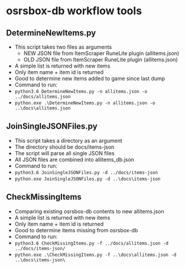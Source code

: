 # osrsbox-db workflow tools

## DetermineNewItems.py

- This script takes two files as arguments
    - NEW JSON file from ItemScraper RuneLite plugin (allitems.json)
    - OLD JSON file from ItemScraper RuneLite plugin (allitems.json)
- A simple list is returned with new items
- Only item name + item id is returned
- Good to determine new items added to game since last dump
- Command to run:
- `python3.6 DetermineNewItems.py -n allitems.json -o ../docs/allitems.json`
- `python.exe .\DetermineNewItems.py -n allitems.json -o ..\docs\allitems.json`

## JoinSingleJSONFiles.py

- This script takes a directory as an argument
- The directory should be docs/items-json 
- The script will parse all single JSON files
- All JSON files are combined into allitems_db.json
- Command to run:
- `python3.6 JoinSingleJSONFiles.py -d ../docs/items-json`
- `python.exe JoinSingleJSONFiles.py -d ..\docs\items-json`

## CheckMissingItems

- Comparing existing osrsbox-db contents to new allitems.json
- A simple list is returned with new items
- Only item name + item id is returned
- Good to determine items missing from osrsbox-db
- Command to run:
- `python3.6 CheckMissingItems.py -f ../docs/allitems.json -d ../docs/items-json/`
- `python.exe .\CheckMissingItems.py -f ..\docs\allitems.json -d ..\docs\items-json\`